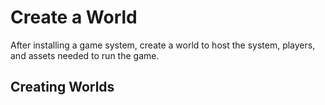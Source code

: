 # Create a World

After installing a game system, create a world to host the system, players, and assets needed to run the game. 


## Creating Worlds

